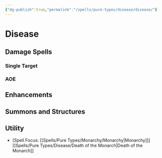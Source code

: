 ```yaml
---
{"dg-publish":true,"permalink":"/spells/pure-types/disease/disease/"}
---
```


# Disease
## Damage Spells

### Single Target
### AOE

## Enhancements

## Summons and Structures

## Utility
- \[Spell Focus: [[Spells/Pure Types/Monarchy/Monarchy\|Monarchy]]\] [[Spells/Pure Types/Disease/Death of the Monarch\|Death of the Monarch]]